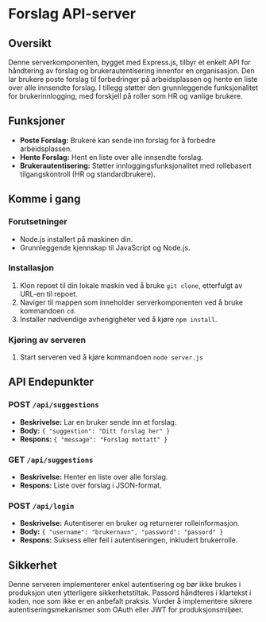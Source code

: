 # Forslag API-server

## Oversikt

Denne serverkomponenten, bygget med Express.js, tilbyr et enkelt API for håndtering av forslag og brukerautentisering innenfor en organisasjon. Den lar brukere poste forslag til forbedringer på arbeidsplassen og hente en liste over alle innsendte forslag. I tillegg støtter den grunnleggende funksjonalitet for brukerinnlogging, med forskjell på roller som HR og vanlige brukere.

## Funksjoner

- **Poste Forslag:** Brukere kan sende inn forslag for å forbedre arbeidsplassen.
- **Hente Forslag:** Hent en liste over alle innsendte forslag.
- **Brukerautentisering:** Støtter innloggingsfunksjonalitet med rollebasert tilgangskontroll (HR og standardbrukere).

## Komme i gang

### Forutsetninger

- Node.js installert på maskinen din.
- Grunnleggende kjennskap til JavaScript og Node.js.

### Installasjon

1. Klon repoet til din lokale maskin ved å bruke `git clone`, etterfulgt av URL-en til repoet.
2. Naviger til mappen som inneholder serverkomponenten ved å bruke kommandoen `cd`.
3. Installer nødvendige avhengigheter ved å kjøre `npm install`.

### Kjøring av serveren

1. Start serveren ved å kjøre kommandoen `node server.js`

## API Endepunkter

### POST `/api/suggestions`

- **Beskrivelse:** Lar en bruker sende inn et forslag.
- **Body:** `{ "suggestion": "Ditt forslag her" }`
- **Respons:** `{ "message": "Forslag mottatt" }`

### GET `/api/suggestions`

- **Beskrivelse:** Henter en liste over alle forslag.
- **Respons:** Liste over forslag i JSON-format.

### POST `/api/login`

- **Beskrivelse:** Autentiserer en bruker og returnerer rolleinformasjon.
- **Body:** `{ "username": "brukernavn", "password": "passord" }`
- **Respons:** Suksess eller feil i autentiseringen, inkludert brukerrolle.

## Sikkerhet

Denne serveren implementerer enkel autentisering og bør ikke brukes i produksjon uten ytterligere sikkerhetstiltak. Passord håndteres i klartekst i koden, noe som ikke er en anbefalt praksis. Vurder å implementere sikrere autentiseringsmekanismer som OAuth eller JWT for produksjonsmiljøer.
